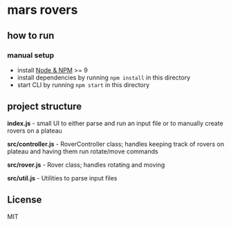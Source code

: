 # mars rovers

## how to run

### manual setup
- install [Node & NPM](https://nodejs.org) >= 9
- install dependencies by running `npm install` in this directory
- start CLI by running `npm start` in this directory

## project structure

**index.js** - small UI to either parse and run an input file or to manually create rovers on a plateau

**src/controller.js** - RoverController class; handles keeping track of rovers on plateau and having them run rotate/move commands

**src/rover.js** - Rover class; handles rotating and moving

**src/util.js** - Utilities to parse input files

## License
MIT